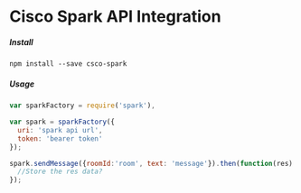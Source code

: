 # Cisco Spark API Integration

##### Install

```
npm install --save csco-spark
```

##### Usage

```javascript
var sparkFactory = require('spark'),

var spark = sparkFactory({
  uri: 'spark api url',
  token: 'bearer token'
});

spark.sendMessage({roomId:'room', text: 'message'}).then(function(res) {
  //Store the res data?
});
```
